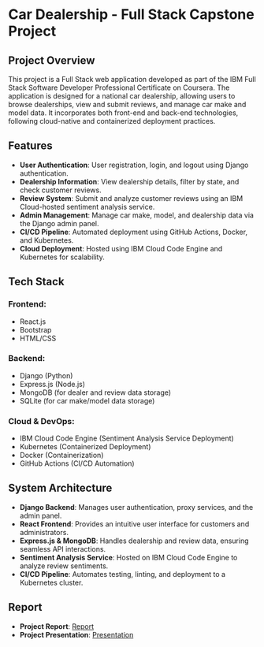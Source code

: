 # Car Dealership - Full Stack Capstone Project

## Project Overview
This project is a Full Stack web application developed as part of the IBM Full Stack Software Developer Professional Certificate on Coursera. The application is designed for a national car dealership, allowing users to browse dealerships, view and submit reviews, and manage car make and model data. It incorporates both front-end and back-end technologies, following cloud-native and containerized deployment practices.

## Features
- **User Authentication**: User registration, login, and logout using Django authentication.
- **Dealership Information**: View dealership details, filter by state, and check customer reviews.
- **Review System**: Submit and analyze customer reviews using an IBM Cloud-hosted sentiment analysis service.
- **Admin Management**: Manage car make, model, and dealership data via the Django admin panel.
- **CI/CD Pipeline**: Automated deployment using GitHub Actions, Docker, and Kubernetes.
- **Cloud Deployment**: Hosted using IBM Cloud Code Engine and Kubernetes for scalability.

## Tech Stack
### Frontend:
- React.js
- Bootstrap
- HTML/CSS

### Backend:
- Django (Python)
- Express.js (Node.js)
- MongoDB (for dealer and review data storage)
- SQLite (for car make/model data storage)

### Cloud & DevOps:
- IBM Cloud Code Engine (Sentiment Analysis Service Deployment)
- Kubernetes (Containerized Deployment)
- Docker (Containerization)
- GitHub Actions (CI/CD Automation)

## System Architecture
- **Django Backend**: Manages user authentication, proxy services, and the admin panel.
- **React Frontend**: Provides an intuitive user interface for customers and administrators.
- **Express.js & MongoDB**: Handles dealership and review data, ensuring seamless API interactions.
- **Sentiment Analysis Service**: Hosted on IBM Cloud Code Engine to analyze review sentiments.
- **CI/CD Pipeline**: Automates testing, linting, and deployment to a Kubernetes cluster.


## Report
- **Project Report**: [Report](/Documents/Final_Report.pdf)
- **Project Presentation**: [Presentation](/Documents/car_dealership.pdf)



